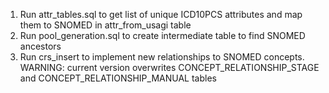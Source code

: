 1. Run attr_tables.sql to get list of unique ICD10PCS attributes and map them to SNOMED in attr_from_usagi table
2. Run pool_generation.sql to create intermediate table to find SNOMED ancestors
3. Run crs_insert to implement new relationships to SNOMED concepts. WARNING: current version overwrites CONCEPT_RELATIONSHIP_STAGE and CONCEPT_RELATIONSHIP_MANUAL tables
